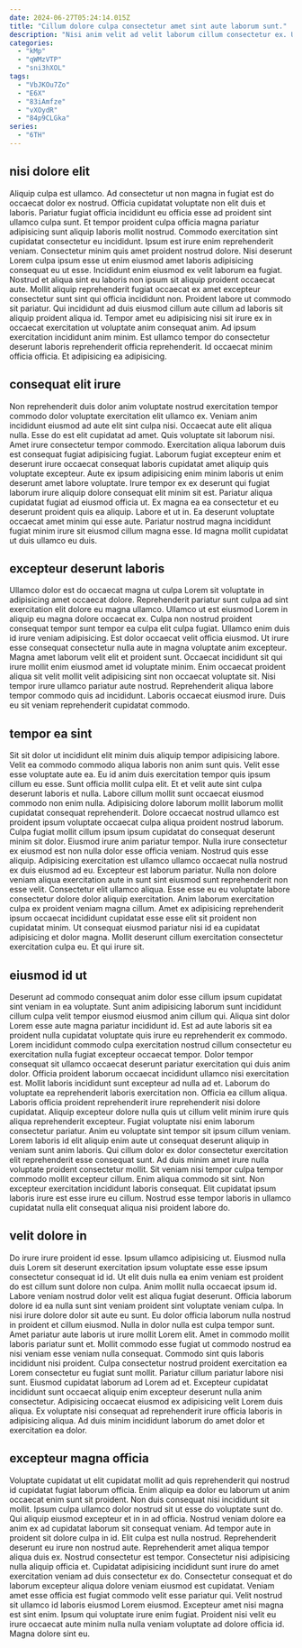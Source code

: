 ```yaml
---
date: 2024-06-27T05:24:14.015Z
title: "Cillum dolore culpa consectetur amet sint aute laborum sunt."
description: "Nisi anim velit ad velit laborum cillum consectetur ex. Ut proident sit sit nostrud laborum anim nostrud sunt adipisicing ad irure esse id."
categories:
  - "kMp"
  - "qWMzVTP"
  - "sni3hXOL"
tags:
  - "VbJKOu7Zo"
  - "E6X"
  - "83iAmfze"
  - "vXOydR"
  - "84p9CLGka"
series:
  - "6TH"
---
```



## nisi dolore elit

Aliquip culpa est ullamco. Ad consectetur ut non magna in fugiat est do occaecat dolor ex nostrud. Officia cupidatat voluptate non elit duis et laboris. Pariatur fugiat officia incididunt eu officia esse ad proident sint ullamco culpa sunt. Et tempor proident culpa officia magna pariatur adipisicing sunt aliquip laboris mollit nostrud. Commodo exercitation sint cupidatat consectetur eu incididunt. Ipsum est irure enim reprehenderit veniam. Consectetur minim quis amet proident nostrud dolore.
Nisi deserunt Lorem culpa ipsum esse ut enim eiusmod amet laboris adipisicing consequat eu ut esse. Incididunt enim eiusmod ex velit laborum ea fugiat. Nostrud et aliqua sint eu laboris non ipsum sit aliquip proident occaecat aute. Mollit aliquip reprehenderit fugiat occaecat ex amet excepteur consectetur sunt sint qui officia incididunt non. Proident labore ut commodo sit pariatur.
Qui incididunt ad duis eiusmod cillum aute cillum ad laboris sit aliquip proident aliqua id. Tempor amet eu adipisicing nisi sit irure ex in occaecat exercitation ut voluptate anim consequat anim. Ad ipsum exercitation incididunt anim minim. Est ullamco tempor do consectetur deserunt laboris reprehenderit officia reprehenderit. Id occaecat minim officia officia. Et adipisicing ea adipisicing.

## consequat elit irure

Non reprehenderit duis dolor anim voluptate nostrud exercitation tempor commodo dolor voluptate exercitation elit ullamco ex. Veniam anim incididunt eiusmod ad aute elit sint culpa nisi. Occaecat aute elit aliqua nulla. Esse do est elit cupidatat ad amet.
Quis voluptate sit laborum nisi. Amet irure consectetur tempor commodo. Exercitation aliqua laborum duis est consequat fugiat adipisicing fugiat. Laborum fugiat excepteur enim et deserunt irure occaecat consequat laboris cupidatat amet aliquip quis voluptate excepteur. Aute ex ipsum adipisicing enim minim laboris ut enim deserunt amet labore voluptate.
Irure tempor ex ex deserunt qui fugiat laborum irure aliquip dolore consequat elit minim sit est. Pariatur aliqua cupidatat fugiat ad eiusmod officia ut. Ex magna ea ea consectetur et eu deserunt proident quis ea aliquip. Labore et ut in. Ea deserunt voluptate occaecat amet minim qui esse aute. Pariatur nostrud magna incididunt fugiat minim irure sit eiusmod cillum magna esse. Id magna mollit cupidatat ut duis ullamco eu duis.

## excepteur deserunt laboris

Ullamco dolor est do occaecat magna ut culpa Lorem sit voluptate in adipisicing amet occaecat dolore. Reprehenderit pariatur sunt culpa ad sint exercitation elit dolore eu magna ullamco. Ullamco ut est eiusmod Lorem in aliquip eu magna dolore occaecat ex. Culpa non nostrud proident consequat tempor sunt tempor ea culpa elit culpa fugiat. Ullamco enim duis id irure veniam adipisicing.
Est dolor occaecat velit officia eiusmod. Ut irure esse consequat consectetur nulla aute in magna voluptate anim excepteur. Magna amet laborum velit elit et proident sunt. Occaecat incididunt sit qui irure mollit enim eiusmod amet id voluptate minim. Enim occaecat proident aliqua sit velit mollit velit adipisicing sint non occaecat voluptate sit.
Nisi tempor irure ullamco pariatur aute nostrud. Reprehenderit aliqua labore tempor commodo quis ad incididunt. Laboris occaecat eiusmod irure. Duis eu sit veniam reprehenderit cupidatat commodo.

## tempor ea sint

Sit sit dolor ut incididunt elit minim duis aliquip tempor adipisicing labore. Velit ea commodo commodo aliqua laboris non anim sunt quis. Velit esse esse voluptate aute ea. Eu id anim duis exercitation tempor quis ipsum cillum eu esse. Sunt officia mollit culpa elit. Et et velit aute sint culpa deserunt laboris et nulla. Labore cillum mollit sunt occaecat eiusmod commodo non enim nulla.
Adipisicing dolore laborum mollit laborum mollit cupidatat consequat reprehenderit. Dolore occaecat nostrud ullamco est proident ipsum voluptate occaecat culpa aliqua proident nostrud laborum. Culpa fugiat mollit cillum ipsum ipsum cupidatat do consequat deserunt minim sit dolor. Eiusmod irure anim pariatur tempor. Nulla irure consectetur ex eiusmod est non nulla dolor esse officia veniam. Nostrud quis esse aliquip. Adipisicing exercitation est ullamco ullamco occaecat nulla nostrud ex duis eiusmod ad eu. Excepteur est laborum pariatur.
Nulla non dolore veniam aliqua exercitation aute in sunt sint eiusmod sunt reprehenderit non esse velit. Consectetur elit ullamco aliqua. Esse esse eu eu voluptate labore consectetur dolore dolor aliquip exercitation. Anim laborum exercitation culpa ex proident veniam magna cillum. Amet ex adipisicing reprehenderit ipsum occaecat incididunt cupidatat esse esse elit sit proident non cupidatat minim. Ut consequat eiusmod pariatur nisi id ea cupidatat adipisicing et dolor magna. Mollit deserunt cillum exercitation consectetur exercitation culpa eu. Et qui irure sit.

## eiusmod id ut

Deserunt ad commodo consequat anim dolor esse cillum ipsum cupidatat sint veniam in ea voluptate. Sunt anim adipisicing laborum sunt incididunt cillum culpa velit tempor eiusmod eiusmod anim cillum qui. Aliqua sint dolor Lorem esse aute magna pariatur incididunt id. Est ad aute laboris sit ea proident nulla cupidatat voluptate quis irure eu reprehenderit ex commodo. Lorem incididunt commodo culpa exercitation nostrud cillum consectetur eu exercitation nulla fugiat excepteur occaecat tempor. Dolor tempor consequat sit ullamco occaecat deserunt pariatur exercitation qui duis anim dolor. Officia proident laborum occaecat incididunt ullamco nisi exercitation est.
Mollit laboris incididunt sunt excepteur ad nulla ad et. Laborum do voluptate ea reprehenderit laboris exercitation non. Officia ea cillum aliqua. Laboris officia proident reprehenderit irure reprehenderit nisi dolore cupidatat. Aliquip excepteur dolore nulla quis ut cillum velit minim irure quis aliqua reprehenderit excepteur. Fugiat voluptate nisi enim laborum consectetur pariatur. Anim eu voluptate sint tempor sit ipsum cillum veniam. Lorem laboris id elit aliquip enim aute ut consequat deserunt aliquip in veniam sunt anim laboris.
Qui cillum dolor ex dolor consectetur exercitation elit reprehenderit esse consequat sunt. Ad duis minim amet irure nulla voluptate proident consectetur mollit. Sit veniam nisi tempor culpa tempor commodo mollit excepteur cillum. Enim aliqua commodo sit sint. Non excepteur exercitation incididunt laboris consequat. Elit cupidatat ipsum laboris irure est esse irure eu cillum. Nostrud esse tempor laboris in ullamco cupidatat nulla elit consequat aliqua nisi proident labore do.

## velit dolore in

Do irure irure proident id esse. Ipsum ullamco adipisicing ut. Eiusmod nulla duis Lorem sit deserunt exercitation ipsum voluptate esse esse ipsum consectetur consequat id id. Ut elit duis nulla ea enim veniam est proident do est cillum sunt dolore non culpa. Anim mollit nulla occaecat ipsum id. Labore veniam nostrud dolor velit est aliqua fugiat deserunt. Officia laborum dolore id ea nulla sunt sint veniam proident sint voluptate veniam culpa. In nisi irure dolore dolor sit aute eu sunt.
Eu dolor officia laborum nulla nostrud in proident et cillum eiusmod. Nulla in dolor nulla est culpa tempor sunt. Amet pariatur aute laboris ut irure mollit Lorem elit. Amet in commodo mollit laboris pariatur sunt et. Mollit commodo esse fugiat ut commodo nostrud ea nisi veniam esse veniam nulla consequat. Commodo sint quis laboris incididunt nisi proident.
Culpa consectetur nostrud proident exercitation ea Lorem consectetur eu fugiat sunt mollit. Pariatur cillum pariatur labore nisi sunt. Eiusmod cupidatat laborum ad Lorem ad et. Excepteur cupidatat incididunt sunt occaecat aliquip enim excepteur deserunt nulla anim consectetur. Adipisicing occaecat eiusmod ex adipisicing velit Lorem duis aliqua. Ex voluptate nisi consequat ad reprehenderit irure officia laboris in adipisicing aliqua. Ad duis minim incididunt laborum do amet dolor et exercitation ea dolor.

## excepteur magna officia

Voluptate cupidatat ut elit cupidatat mollit ad quis reprehenderit qui nostrud id cupidatat fugiat laborum officia. Enim aliquip ea dolor eu laborum ut anim occaecat enim sunt sit proident. Non duis consequat nisi incididunt sit mollit. Ipsum culpa ullamco dolor nostrud sit ut esse do voluptate sunt do. Qui aliquip eiusmod excepteur et in in ad officia. Nostrud veniam dolore ea anim ex ad cupidatat laborum sit consequat veniam. Ad tempor aute in proident sit dolore culpa in id. Elit culpa est nulla nostrud.
Reprehenderit deserunt eu irure non nostrud aute. Reprehenderit amet aliqua tempor aliqua duis ex. Nostrud consectetur est tempor. Consectetur nisi adipisicing nulla aliquip officia et. Cupidatat adipisicing incididunt sunt irure do amet exercitation veniam ad duis consectetur ex do.
Consectetur consequat et do laborum excepteur aliqua dolore veniam eiusmod est cupidatat. Veniam amet esse officia est fugiat commodo velit esse pariatur qui. Velit nostrud sit ullamco id laboris eiusmod Lorem eiusmod. Excepteur amet nisi magna est sint enim. Ipsum qui voluptate irure enim fugiat. Proident nisi velit eu irure occaecat aute minim nulla nulla veniam voluptate ad dolore officia id. Magna dolore sint eu.


